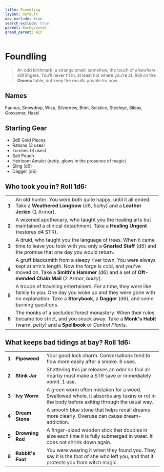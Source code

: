 ```yaml
---
title: Foundling
layout: default
nav_exclude: true
search_exclude: true
parent: Backgrounds
grand_parent: WIP
---
```


# Foundling

> An odd birthmark, a strange smell: somehow, the touch of _elsewhere_ still lingers. You'll never fit in, at least not where you're at. Roll on the **Omens** table, but keep the results private for now.
 
## Names

Faunus, Snowdrop, Wisp, Silverdew, Brim, Solstice, Steeleye, Sileas, Gossamer, Hazel

## Starting Gear

- 3d6 Gold Pieces
- Rations (3 uses)
- Torches (3 uses) 
- Salt Pouch
- Heirloom Amulet (_petty_, glows in the presence of magic)
- Sling (d6)
- Dagger (d6) 

## Who took you in? Roll 1d6:

|       |                                                                                                                                                                                                                          |
| ----- | ------------------------------------------------------------------------------------------------------------------------------------------------------------------------------------------------------------------------ |
| **1** | An old hunter. You were both quite happy, until it all ended. Take a **Weathered Longbow** (d8, _bulky_) and a **Leather Jerkin** (1 Armor).                                                                             |
| **2** | A wizened apothecary, who taught you the healing arts but maintained a clinical detachment. Take a **Healing Ungent** (restores d4 STR).                                                                                 |
| **3** | A druid, who taught you the language of trees. When it came time to leave you took with you only a **Gnarled Staff** (d8) and the promise that one day you would return.                                                 |
| **4** | A gruff blacksmith from a sleepy river town. You were always kept at arm's length. Now the forge is cold, and you've moved on. Take a **Smith's Hammer** (d6) and a set of **Oft-mended Chain Mail** (2 Armor, _bulky_). |
| **5** | A troupe of traveling entertainers. For a time, they were like family to you. One day you woke up and they were gone with no explanation. Take a **Storybook**, a **Dagger** (d6), and some burning questions.           |
| **6** | The monks of a secluded forest monastery. When their rules became too strict, and you snuck away. Take a **Monk's Habit** (warm, _petty_) and a **Spellbook** of _Control Plants_.                                       |


## What keeps bad tidings at bay? Roll 1d6:

|       |                   |                                                                                                                                         |
| ----- | ----------------- | --------------------------------------------------------------------------------------------------------------------------------------- |
| **1** | **Pipeweed**      | Your good luck charm. Conversations tend to flow more easily after a smoke. 6 uses.                                                     |
| **2** | **Stink Jar**     | Shattering this jar releases an odor so foul all nearby must make a STR save or immediately vomit. 1 use.                                 |
| **3** | **Ivy Worm**      | A green worm often mistaken for a weed. Swallowed whole, it absorbs any toxins or rot in the body before exiting through the usual way. |
| **4** | **Dream Stone**   | A smooth blue stone that helps recall dreams more clearly. Overuse can cause dream-addiction.                                           |
| **5** | **Drowning Rod**  | A finger-sized wooden stick that doubles in size each time it is fully submerged in water. It does not shrink down again.         |
| **6** | **Rabbit's Foot** | You were wearing it when they found you. They say it is the foot of she who left you, and that it protects you from witch magic.        |
